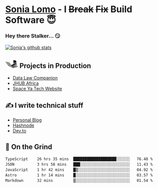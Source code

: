 # [Sonia Lomo](https://sonylomo.github.io/) - I ~~Break~~ ~~Fix~~ Build Software 😇
### Hey there Stalker... 😏 

<a href="https://github.com/sonylomo/github-readme-stats">
  <img align="center" src="https://media.giphy.com/media/lU05nFSW6Y2A/giphy.gif" alt="Sonia's github stats" />
</a>

## <img src="assets/devcat.gif" width="40"> Projects in Production
- [Data Law Companion](https://datalawcompanion.org/)
- [JHUB Africa](https://jhubafrica.com/)
- [Space Ya Tech Website](https://www.spaceyatech.com/)

## ✍️ I write technical stuff
- [Personal Blog](https://sonylomo-github-io.vercel.app/blog)
- [Hashnode](https://sonylomo.hashnode.dev/)
- [Dev.to](https://dev.to/sonylomo)

## 🤡 On the Grind
<!--START_SECTION:waka-->

```txt
TypeScript    26 hrs 35 mins  ███████████████████░░░░░░   76.48 %
JSON          3 hrs 58 mins   ███░░░░░░░░░░░░░░░░░░░░░░   11.43 %
JavaScript    1 hr 42 mins    █▒░░░░░░░░░░░░░░░░░░░░░░░   04.92 %
Astro         1 hr 14 mins    █░░░░░░░░░░░░░░░░░░░░░░░░   03.57 %
Markdown      32 mins         ▒░░░░░░░░░░░░░░░░░░░░░░░░   01.54 %
```

<!--END_SECTION:waka-->
